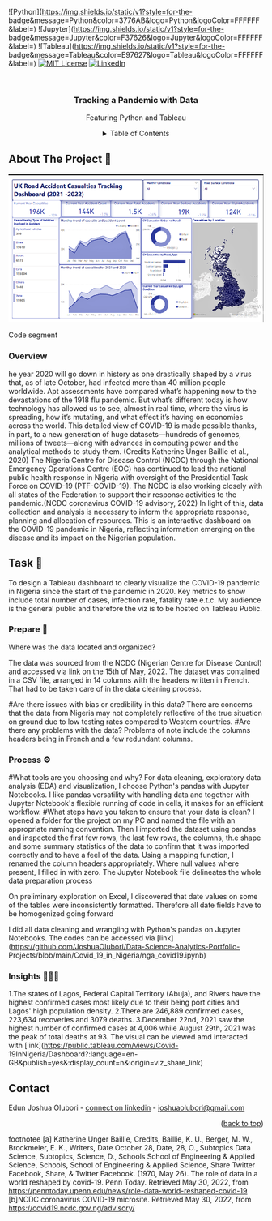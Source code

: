 
<!-- Improved compatibility of back to top link: See: https://github.com/othneildrew/Best-README-Template/pull/73 -->
<a name="readme-top"></a>



![Python](https://img.shields.io/static/v1?style=for-the-
badge&message=Python&color=3776AB&logo=Python&logoColor=FFFFFF&label=)
![Jupyter](https://img.shields.io/static/v1?style=for-the-
badge&message=Jupyter&color=F37626&logo=Jupyter&logoColor=FFFFFF&label=)
![Tableau](https://img.shields.io/static/v1?style=for-the- badge&message=Tableau&color=E97627&logo=Tableau&logoColor=FFFFFF&label=) 
[![MIT License][license-shield]][license-url]
[![LinkedIn][linkedin-shield]][linkedin-url]

[license-shield]: https://img.shields.io/github/license/othneildrew/Best-README-Template.svg?style=for-the-badge
[license-url]: https://github.com/JoshuaOlubori/UK-Road-Accident-Casualties/blob/f47c7d604613183d31617d101d14ef5c96503f1d/LICENSE.txt
[linkedin-shield]: https://img.shields.io/badge/-LinkedIn-black.svg?style=for-the-badge&logo=linkedin&colorB=555
[linkedin-url]: https://linkedin.com/in/joshua-edun


<!-- PROJECT LOGO -->
<br />
<div align="center">

  <h3 align="center">Tracking a Pandemic with Data</h3>

  <p align="center">
    Featuring Python and Tableau
     <br />



<!-- TABLE OF CONTENTS -->
<details>
  <summary>Table of Contents</summary>
  <ul>
    <li><a href="#overview">Overview</a></li>
        <li><a href="#task">Task</a></li>
        <li> <a href="#application">Application</a></li>
        <li><a href="#screenshots">Screenshots </a></li>
    <li><a href="#contact">Contact</a></li>
  </ul>
</details>


<div align="left">
<!-- ABOUT THE PROJECT -->
  
## About The Project 🍪 

![code](https://github.com/JoshuaOlubori/UK-Road-Accident-Casualties/blob/ddb49a64610e84d36ded41d2096050e7a2f3c183/report.png)

Code segment
<a name="requirement"/>

### Overview

he year 2020 will go down in history as one drastically shaped by a virus that, as of late October, had infected more than 40 million
people worldwide. Apt assessments have compared what’s happening now to the devastations of the 1918 flu pandemic. But what’s different today is how technology has allowed us to see, almost in real time, where the virus is spreading, how it’s mutating, and what effect it’s having on economies across the world.
This detailed view of COVID-19 is made possible thanks, in part, to a new generation of huge datasets—hundreds of genomes, millions of tweets—along with advances in computing power and the analytical methods to study them. (Credits Katherine Unger Baillie et al., 2020)
The Nigeria Centre for Disease Control (NCDC) through the National Emergency Operations Centre (EOC) has continued to lead the national public health response in Nigeria with oversight of the Presidential Task Force on COVID-19 (PTF-COVID-19). The NCDC is also working closely with all states of the Federation to support their response activities to the pandemic.(NCDC coronavirus COVID-19 advisory, 2022)
In light of this, data collection and analysis is necessary to inform the appropriate response, planning and allocation of resources.
This is an interactive dashboard on the COVID-19 pandemic in Nigeria, reflecting information emerging on the disease and its impact on the Nigerian population.


<!-- -->
  <a name="task"/>
  
## Task 📌

To design a Tableau dashboard to clearly visualize the COVID-19 pandemic in Nigeria since the start of the pandemic in 2020. Key metrics to show include total number of cases, infection rate, fatality rate e.t.c.
My audience is the general public and therefore the viz is to be hosted on Tableau Public.
  
<a name="prepare"/>
  
### Prepare 🧹
Where was the data located and organized?

The data was sourced from the NCDC (Nigerian Centre for Disease Control) and accessed via [link](https://data.humdata.org/m/dataset/nigeria_covid19_subnational) on the 15th of May, 2022.
The dataset was contained in a CSV file, arranged in 14 columns with the headers written in French. That had to be taken care of in the data cleaning process.

#Are there issues with bias or credibility in this data?
There are concerns that the data from Nigeria may not completely reflective of the true situation on ground due to low testing rates compared to Western countries.
#Are there any problems with the data?
Problems of note include the columns headers being in French and a few redundant columns.

  <a name="screenshots"/>
  
### Process ⚙️

#What tools are you choosing and why?
For data cleaning, exploratory data analysis (EDA) and visualization, I choose Python's pandas with Jupyter Notebooks. I like pandas versatility with handling data and together with Jupyter Notebook's flexible running of code in cells, it makes for an efficient workflow.
#What steps have you taken to ensure that your data is clean?
I opened a folder for the project on my PC and named the file with an appropriate naming convention.
Then I imported the dataset using pandas and inspected the first few rows, the last few rows, the columns, th.e shape and some summary statistics of the data to confirm that it was imported correctly and to have a feel of the data.
Using a mapping function, I renamed the column headers appropriately. Where null values where present, I filled in with zero. The Jupyter Notebook file delineates the whole data preparation process

On preliminary exploration on Excel, I discovered that date values on some of the tables were inconsistently formatted. Therefore all date fields have to be homogenized going forward

I did all data cleaning and wrangling with Python's pandas on Jupyter Notebooks.
The codes can be accessed via [link](https://github.com/JoshuaOlubori/Data-Science-Analytics-Portfolio- Projects/blob/main/Covid_19_in_Nigeria/nga_covid19.ipynb)


  <a name="insights"/>
  
### Insights 🕵🏽‍♂️
1.The states of Lagos, Federal Capital Territory (Abuja), and Rivers have the highest confirmed cases most likely due to their being port cities and Lagos' high population density.
2.There are 246,889 confirmed cases, 223,634 recoveries and 3079 deaths.
3.December 22nd, 2021 saw the highest number of confirmed cases at 4,006 while August 29th, 2021 was the peak of total deaths at 93.
The visual can be viewed amd interacted with [link](https://public.tableau.com/views/Covid- 19InNigeria/Dashboard?:language=en- GB&publish=yes&:display_count=n&:origin=viz_share_link)

<!-- CONTACT  ☎️ -->

  <a name="contact"/>
  
## Contact

Edun Joshua Olubori - [connect on linkedin](https://www.linkedin.com/in/joshua-edun) - joshuaolubori@gmail.com

<p align="right">(<a href="#readme-top">back to top</a>)</p>

footnotee
[a] Katherine Unger Baillie, Credits, Baillie, K. U., Berger, M. W., Brockmeier, E. K., Writers, Date October 28, Date, 28, O., Subtopics Data Science, Subtopics, Science, D., Schools School of Engineering & Applied Science, Schools, School of Engineering & Applied Science, Share Twitter Facebook, Share, & Twitter Facebook. (1970, May 26). The role of data in a world reshaped by covid-19. Penn Today. Retrieved May 30, 2022, from https://penntoday.upenn.edu/news/role-data-world-reshaped-covid-19
[b]NCDC coronavirus COVID-19 microsite. Retrieved May 30, 2022, from https://covid19.ncdc.gov.ng/advisory/



